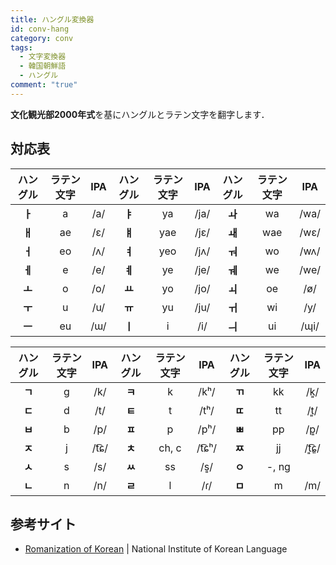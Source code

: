 ```yaml
---
title: ハングル変換器
id: conv-hang
category: conv
tags:
  - 文字変換器
  - 韓国朝鮮語
  - ハングル
comment: "true"
---
```

**文化観光部2000年式**を基にハングルとラテン文字を翻字します．

<HLConverterAlt src="/conv/hang.tsv" />

## 対応表

|ハングル|ラテン文字|IPA|ハングル|ラテン文字|IPA|ハングル|ラテン文字|IPA|
|:---:|:---:|:---:|:---:|:---:|:---:|:---:|:---:|:---:|
|**ㅏ**|a|/a/|**ㅑ**|ya|/ja/|**ㅘ**|wa|/wa/|
|**ㅐ**|ae|/ɛ/|**ㅒ**|yae|/jɛ/|**ㅙ**|wae|/wɛ/|
|**ㅓ**|eo|/ʌ/|**ㅕ**|yeo|/jʌ/|**ㅝ**|wo|/wʌ/|
|**ㅔ**|e|/e/|**ㅖ**|ye|/je/|**ㅞ**|we|/we/|
|**ㅗ**|o|/o/|**ㅛ**|yo|/jo/|**ㅚ**|oe|/ø/|
|**ㅜ**|u|/u/|**ㅠ**|yu|/ju/|**ㅟ**|wi|/y/|
|**ㅡ**|eu|/ɯ/|**ㅣ**|i|/i/|**ㅢ**|ui|/ɰi/|

|ハングル|ラテン文字|IPA|ハングル|ラテン文字|IPA|ハングル|ラテン文字|IPA|
|:---:|:---:|:---:|:---:|:---:|:---:|:---:|:---:|:---:|
|**ㄱ**|g|/k/|**ㅋ**|k|/kʰ/|**ㄲ**|kk|/k͈/|
|**ㄷ**|d|/t/|**ㅌ**|t|/tʰ/|**ㄸ**|tt|/t͈/|
|**ㅂ**|b|/p/|**ㅍ**|p|/pʰ/|**ㅃ**|pp|/p͈/|
|**ㅈ**|j|/t͡ɕ/|**ㅊ**|ch, c|/t͡ɕʰ/|**ㅉ**|jj|/t͈͡ɕ͈/|
|**ㅅ**|s|/s/|**ㅆ**|ss|/s͈/|**ㅇ**|-, ng| |
|**ㄴ**|n|/n/|**ㄹ**|l|/ɾ/|**ㅁ**|m|/m/|

## 参考サイト

- [Romanization of Korean](https://www.korean.go.kr/front_eng/roman/roman_01.do) | National Institute of Korean Language

